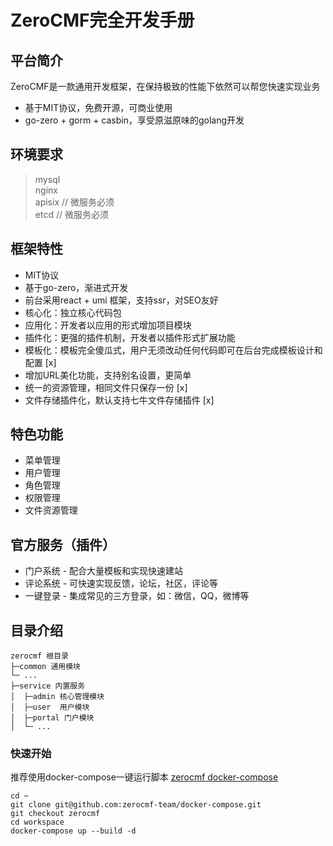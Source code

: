 # ZeroCMF完全开发手册

## 平台简介
ZeroCMF是一款通用开发框架，在保持极致的性能下依然可以帮您快速实现业务

* 基于MIT协议，免费开源，可商业使用
* go-zero + gorm + casbin，享受原滋原味的golang开发

## 环境要求
> mysql  
> nginx  
> apisix // 微服务必须  
> etcd   // 微服务必须

## 框架特性
* MIT协议
* 基于go-zero，渐进式开发
* 前台采用react + umi 框架，支持ssr，对SEO友好
* 核心化：独立核心代码包
* 应用化：开发者以应用的形式增加项目模块
* 插件化：更强的插件机制，开发者以插件形式扩展功能
* 模板化：模板完全傻瓜式，用户无须改动任何代码即可在后台完成模板设计和配置 [x]
* 增加URL美化功能，支持别名设置，更简单
* 统一的资源管理，相同文件只保存一份 [x]
* 文件存储插件化，默认支持七牛文件存储插件 [x]

## 特色功能
* 菜单管理
* 用户管理
* 角色管理
* 权限管理
* 文件资源管理

## 官方服务（插件）
* 门户系统 - 配合大量模板和实现快速建站
* 评论系统 - 可快速实现反馈，论坛，社区，评论等
* 一键登录 - 集成常见的三方登录，如：微信，QQ，微博等

## 目录介绍
```
zerocmf 根目录
├─common 通用模块
└─ ...
├─service 内置服务
│  ├─admin 核心管理模块
│  ├─user  用户模块
│  ├─portal 门户模块
│  └─ ...
```

### 快速开始
推荐使用docker-compose一键运行脚本
[zerocmf docker-compose](https://github.com/zerocmf-team/docker-compose/tree/zeroCmf)

```
cd ~
git clone git@github.com:zerocmf-team/docker-compose.git
git checkout zerocmf
cd workspace
docker-compose up --build -d
```
